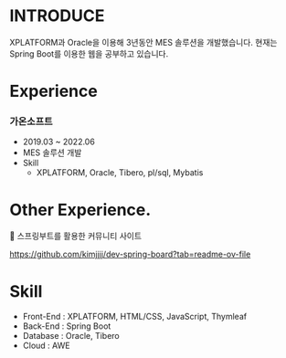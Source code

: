 # INTRODUCE

XPLATFORM과 Oracle을 이용해 3년동안 MES 솔루션을 개발했습니다. 현재는 Spring Boot를 이용한 웹을 공부하고 있습니다.

# Experience
### 가온소프트
- 2019.03 ~ 2022.06
- MES 솔루션 개발
- Skill
  - XPLATFORM, Oracle, Tibero, pl/sql, Mybatis

# Other Experience.
📃 스프링부트를 활용한 커뮤니티 사이트

https://github.com/kimjjjj/dev-spring-board?tab=readme-ov-file

# Skill
- Front-End : XPLATFORM, HTML/CSS, JavaScript, Thymleaf
- Back-End : Spring Boot
- Database : Oracle, Tibero
- Cloud : AWE
